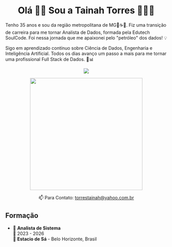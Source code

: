 
<h1 align='center'>
 Olá  👋🏾  Sou a Tainah Torres 👩🏾‍💻 
</h1>
</a>
</p>
<p align='center'>
  
Tenho 35 anos e sou da região metropolitana de MG🔺☕🧀. Fiz uma transição de carreira para me tornar Analista de Dados, formada pela Edutech SoulCode. Foi nessa jornada que me apaixonei pelo "petróleo" dos dados! 💡

Sigo em aprendizado contínuo sobre Ciência de Dados, Engenharia e Inteligência Artificial. Todos os dias avanço um passo a mais para me tornar uma profissional Full Stack de Dados. 🚀📊
</p>
</a>
</p>
<p align='center'>
  <a href="https://www.linkedin.com/in/tainah-torres/">
    <img src="https://img.shields.io/badge/linkedin-%230077B5.svg?&style=for-the-badge&logo=linkedin&logoColor=white" />
  </a>
</p>

<p align='center'>
  <a href="#"><img src="https://github-readme-stats.vercel.app/api?username=mayfluf&show_icons=true&count_private=true&theme=dark" width="350"></a>
</p>

<p align='center'>
  📫 Para Contato: <a href='mailto:torrestainah@yahoo.com.br'>torrestainah@yahoo.com.br</a>
</p>

 ## Formação

- 📖 **Analista de Sistema**\
📆 2023 - 2026\
📍 **Estacio de Sá** - Belo Horizonte, Brasil


<!--
**mayfluf/mayfluf** is a ✨ _special_ ✨ repository because its `README.md` (this file) appears on your GitHub profile.

Here are some ideas to get you started:

- 🔭 I’m currently working on ...
- 🌱 I’m currently learning ...
- 👯 I’m looking to collaborate on ...
- 🤔 I’m looking for help with ...
- 💬 Ask me about ...
- 📫 How to reach me: ...
- 😄 Pronouns: ...
- ⚡ Fun fact: ...
-->
